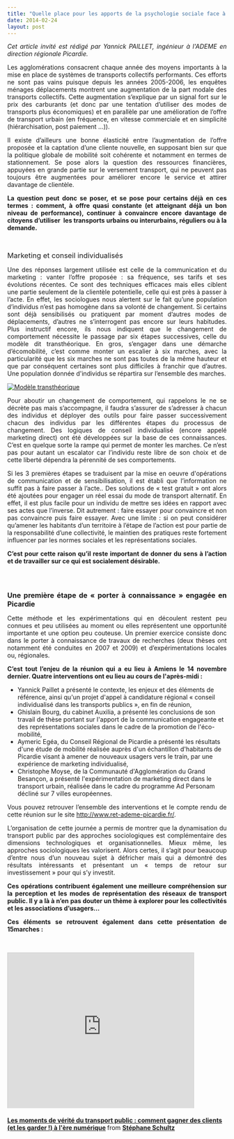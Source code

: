 ```yaml
---
title: "Quelle place pour les apports de la psychologie sociale face à l’incantation du report modal ?"
date: 2014-02-24
layout: post
---
```


<p class="MsoNormal" style="text-align: justify;"><em>Cet article invité est rédigé par Yannick PAILLET, ingénieur à l'ADEME en direction régionale Picardie.</em></p> <p class="MsoNormal" style="text-align: justify;">Les agglomérations consacrent chaque année des moyens importants à la mise en place de systèmes de transports collectifs performants. Ces efforts ne sont pas vains puisque depuis les années 2005-2006, les enquêtes ménages déplacements montrent une augmentation de la part modale des transports collectifs. Cette augmentation s’explique par un signal fort sur le prix des carburants (et donc par une tentation d’utiliser des modes de transports plus économiques) et en parallèle par une amélioration de l’offre de transport urbain (en fréquence, en vitesse commerciale et en simplicité (hiérarchisation, post paiement …)).</p> <p class="MsoNormal" style="text-align: justify;">Il existe d’ailleurs une bonne élasticité entre l’augmentation de l’offre proposée et la captation d’une cliente nouvelle, en supposant bien sur que la politique globale de mobilité soit cohérente et notamment en termes de stationnement. Se pose alors la question des ressources financières, appuyées en grande partie sur le versement transport, qui ne peuvent pas toujours être augmentées pour améliorer encore le service et attirer davantage de clientèle.</p> <p class="MsoNormal" style="text-align: justify;"><strong>La question peut donc se poser, et se pose pour certains déjà en ces termes : comment, à offre quasi constante (et atteignant déjà un bon niveau de performance), continuer à convaincre encore davantage de citoyens d’utiliser<span style="mso-spacerun: yes;">  </span>les transports urbains ou interurbains, réguliers ou à la demande.</strong></p> <p class="MsoNormal" style="text-align: justify;"> </p>   <!--more-->  <p class="MsoNormal" style="text-align: justify;"><span style="font-size: 1.17em;">Marketing et conseil individualisés</span></p> <p class="MsoNormal" style="text-align: justify;">Une des réponses largement utilisée est celle de la communication et du marketing : vanter l’offre proposée : sa fréquence, ses tarifs et ses évolutions récentes. Ce sont des techniques efficaces mais elles ciblent une partie seulement de la clientèle potentielle, celle qui est près à passer à l’acte. En effet, les sociologues nous alertent sur le fait qu’une population d’individus n’est pas homogène dans sa volonté de changement. Si certains sont déjà sensibilisés ou pratiquent par moment d’autres modes de déplacements, d’autres ne s’interrogent pas encore sur leurs habitudes. Plus instructif encore, ils nous indiquent que le changement de comportement nécessite le passage par six étapes successives, celle du modèle dit transthéorique. En gros, s’engager dans une démarche d’écomobilité, c’est comme monter un escalier à six marches, avec la particularité que les six marches ne sont pas toutes de la même hauteur et que par conséquent certaines sont plus difficiles à franchir que d’autres. Une population donnée d'individus se répartira sur l’ensemble des marches.</p> <p class="MsoNormal"><span style="mso-fareast-language: FR; mso-no-proof: yes;"> <a class="asset-img-link" href="/wp-content/uploads/sites/6/old/6a0120a66d2ad4970b01a3fcc4ee6b970b-pi.jpg" style="display: inline;"><img rel="lightbox[]" alt="Modèle transthéorique" border="0" class="asset  asset-image at-xid-6a0120a66d2ad4970b01a3fcc4ee6b970b image-full img-responsive" src="/wp-content/uploads/sites/6/old/6a0120a66d2ad4970b01a3fcc4ee6b970b-800wi.jpg" title="Modèle transthéorique" /></a><br /></span></p> <p class="MsoNormal" style="text-align: justify;">Pour aboutir un changement de comportement, qui rappelons le ne se décrète pas mais s’accompagne, il faudra s’assurer de s’adresser à chacun des individus et déployer des outils pour faire passer successivement chacun des individus par les différentes étapes du processus de changement. Des logiques de conseil individualisé (encore appelé marketing direct) ont été développées sur la base de ces connaissances. C’est en quelque sorte la rampe qui permet de monter les marches. Ce n’est pas pour autant un escalator car l’individu reste libre de son choix et de cette liberté dépendra la pérennité de ses comportements.</p> <p style="text-align: justify;">Si les 3 premières étapes se traduisent par la mise en oeuvre d'opérations de communication et de sensibilisation, il est établi que l’information ne suffit pas à faire passer à l’acte.. Des solutions de « test gratuit » ont alors été ajoutées pour engager un réel essai du mode de transport alternatif. En effet, il est plus facile pour un individu de mettre ses idées en rapport avec ses actes que l’inverse. Dit autrement : faire essayer pour convaincre et non pas convaincre puis faire essayer. Avec une limite : si on peut considérer qu’amener les habitants d’un territoire à l’étape de l’action est pour partie de la responsabilité d’une collectivité, le maintien des pratiques reste fortement influencer par les normes sociales et les représentations sociales.</p> <p class="MsoNormal" style="text-align: justify;"><strong style="mso-bidi-font-weight: normal;">C’est pour cette raison qu’il reste important de donner du sens à l’action et de travailler sur ce qui est socialement désirable.</strong></p> <h3 style="text-align: justify;"> </h3> <p class="MsoNormal" style="text-align: justify;"><strong style="mso-bidi-font-weight: normal;"><span style="font-size: 12.0pt; mso-bidi-font-size: 10.0pt; mso-ascii-font-family: Calibri; mso-ascii-theme-font: minor-latin; mso-hansi-font-family: Calibri; mso-hansi-theme-font: minor-latin; mso-bidi-font-family: Calibri; mso-bidi-theme-font: minor-latin;">Une première étape de « porter à connaissance » engagée en Picardie</span></strong></p> <p class="MsoNormal" style="text-align: justify;">Cette méthode et les expérimentations qui en découlent restent peu connues et peu utilisées au moment ou elles représentent une opportunité importante et une option peu couteuse. Un premier exercice consiste donc dans le porter à connaissance de travaux de recherches (deux thèses ont notamment été conduites en 2007 et 2009) et d’expérimentations locales ou, régionales.</p> <p class="MsoNormal" style="text-align: justify;"><strong style="mso-bidi-font-weight: normal;">C’est tout l’enjeu de la réunion qui a eu lieu à Amiens le 14 novembre dernier. Quatre interventions ont eu lieu au cours de l'après-midi :</strong></p> <ul> <li><span style="text-indent: -18pt;">Yannick Paillet a présenté le contexte, les enjeux et des éléments de référence, ainsi qu'un projet d'appel à candidature régional « conseil individualisé dans les transports publics », en fin de réunion,</span></li> <li><span style="text-indent: -18pt;">Ghislain Bourg, du cabinet Auxilia, a présenté les conclusions de son travail de thèse portant sur l'apport de la communication engageante et des représentations sociales dans le cadre de la promotion de l'éco-mobilité,</span></li> <li><span style="text-indent: -18pt;">Aymeric Egéa, du Conseil Régional de Picardie a présenté les résultats d'une étude de mobilité réalisée auprès d'un échantillon d'habitants de Picardie visant à amener de nouveaux usagers vers le train, par une expérience de marketing individualisé,</span></li> <li><span style="text-indent: -18pt;">Christophe Moyse, de la Communauté d'Agglomération du Grand Besançon, a présenté l'expérimentation de marketing direct dans le transport urbain, réalisée dans le cadre du programme Ad Personam décliné sur 7 villes européennes.</span></li> </ul> <p class="MsoNormal" style="text-align: justify;">Vous pouvez retrouver l’ensemble des interventions et le compte rendu de cette réunion sur le site <a href="http://www.ret-ademe-picardie.fr/">http://www.ret-ademe-picardie.fr/</a>.</p> <p class="MsoNormal" style="text-align: justify;">L’organisation de cette journée a permis de montrer que la dynamisation du transport public par des approches sociologiques est complémentaire des dimensions technologiques et organisationnelles. Mieux même, les approches sociologiques les valorisent. Alors certes, il s’agit pour beaucoup d’entre nous d’un nouveau sujet à défricher mais qui a démontré des résultats intéressants et présentant un « temps de retour sur investissement » pour qui s’y investit.</p> <p class="MsoNormal" style="text-align: justify;"><strong style="mso-bidi-font-weight: normal;">Ces opérations contribuent également une meilleure compréhension sur la perception et les modes de représentation des réseaux de transport public. Il y a là à n’en pas douter un thème à explorer pour les collectivités et les associations d’usagers… </strong></p> <p class="MsoNormal" style="text-align: justify;"><strong style="mso-bidi-font-weight: normal;">Ces éléments se retrouvent également dans cette présentation de 15marches :</strong></p> <p class="MsoNormal" style="text-align: justify;"> </p> <p><iframe allowfullscreen="" frameborder="0" height="356" marginheight="0" marginwidth="0" scrolling="no" src="http://www.slideshare.net/slideshow/embed_code/30519543?rel=0" style="border: 1px solid #CCC; border-width: 1px 1px 0; margin-bottom: 5px; max-width: 100%;" width="427"> </iframe></p> <div style="margin-bottom: 5px;"><strong> <a href="https://fr.slideshare.net/15marches/les-moments-de-vrit-du-transport-public-comment-gagner-des-clients-et-les-garder-lre-numrique" target="_blank" title="Les moments de vérité du transport public : comment gagner des clients (et les garder !) à l'ère numérique">Les moments de vérité du transport public : comment gagner des clients (et les garder !) à l'ère numérique</a> </strong> from <strong><a href="http://www.slideshare.net/15marches" target="_blank">Stéphane Schultz</a></strong></div>
